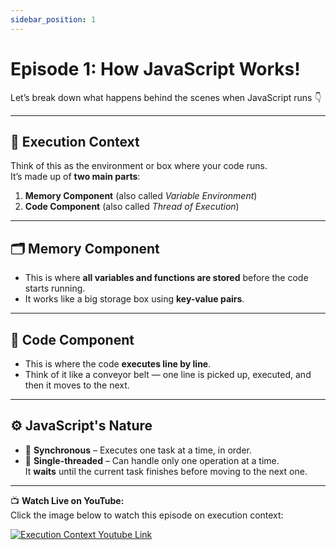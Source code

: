 ```yaml
---
sidebar_position: 1
---
```


# Episode 1: How JavaScript Works!

Let’s break down what happens behind the scenes when JavaScript runs 👇

---

## 🧠 Execution Context  
Think of this as the environment or box where your code runs.  
It’s made up of **two main parts**:  
1. **Memory Component** (also called *Variable Environment*)  
2. **Code Component** (also called *Thread of Execution*)

---

## 🗂️ Memory Component  
- This is where **all variables and functions are stored** before the code starts running.  
- It works like a big storage box using **key-value pairs**.

---

## 🧾 Code Component 
- This is where the code **executes line by line**.  
- Think of it like a conveyor belt — one line is picked up, executed, and then it moves to the next.

---

## ⚙️ JavaScript's Nature  
- 📍 **Synchronous** – Executes one task at a time, in order.  
- 🧵 **Single-threaded** – Can handle only one operation at a time.  
It **waits** until the current task finishes before moving to the next one.

---

📺 **Watch Live on YouTube:**   
Click the image below to watch this episode on execution context:

[![Execution Context Youtube Link](https://img.youtube.com/vi/ZvbzSrg0afE/0.jpg)](https://www.youtube.com/watch?v=ZvbzSrg0afE&list=PLlasXeu85E9cQ32gLCvAvr9vNaUccPVNP)
